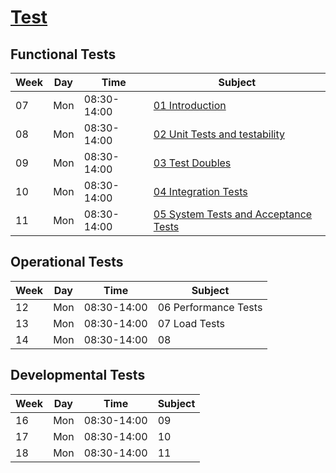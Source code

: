 # [Test](https://datsoftlyngby.github.io/soft2020spring/TST/)

## Functional Tests

| Week | Day | Time        | Subject                                                                   |
| ---- | --- | ----------- | ------------------------------------------------------------------------- |
| 07   | Mon | 08:30-14:00 | [01 Introduction](Functional/introduction.md)                             |
| 08   | Mon | 08:30-14:00 | [02 Unit Tests and testability](Functional/unit_tests_and_testability.md) |
| 09   | Mon | 08:30-14:00 | [03 Test Doubles](Functional/test_doubles.md)                             |
| 10   | Mon | 08:30-14:00 | [04 Integration Tests](Functional/integration_tests.md)                   |
| 11   | Mon | 08:30-14:00 | [05 System Tests and Acceptance Tests](Functional/integration_test_cont)  |

## Operational Tests

| Week | Day | Time        | Subject              |
| ---- | --- | ----------- | -------------------- |
| 12   | Mon | 08:30-14:00 | 06 Performance Tests |
| 13   | Mon | 08:30-14:00 | 07 Load Tests        |
| 14   | Mon | 08:30-14:00 | 08                   |

## Developmental Tests

| Week | Day | Time        | Subject |
| ---- | --- | ----------- | ------- |
| 16   | Mon | 08:30-14:00 | 09      |
| 17   | Mon | 08:30-14:00 | 10      |
| 18   | Mon | 08:30-14:00 | 11      |
